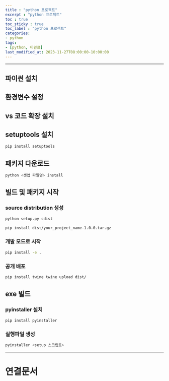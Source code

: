 ```yaml
---
title : "python 프로젝트"
excerpt : "python 프로젝트"
toc : true
toc_sticky : true
toc_label : "python 프로젝트"
categories:
- python
tags:
- [python, 미완료]
last_modified_at: 2023-11-27T08:00:00-10:00:00
---
```

  
---
  
## 파이썬 설치
  
## 환경변수 설정
  
## vs 코드 확장 설치
  
## setuptools 설치
  
```bash
pip install setuptools
```
  
## 패키지 다운로드
  
```bash
python <셋업 파일명> install
```
  
## 빌드 및 패키지 시작
  
### source distribution 생성
  
```bash
python setup.py sdist
```
  
```bash
pip install dist/your_project_name-1.0.0.tar.gz
```
  
### 개발 모드로 시작
  
```bash
pip install -e .
```
  
### 공개 배포
  
```bash
pip install twine twine upload dist/
```
  
## exe 빌드
  
### pyinstaller 설치
  
```bash
pip install pyinstaller
```
  
### 실행파일 생성
  
```bash
pyinstaller <setup 스크립트>
```

---
  
# 연결문서
